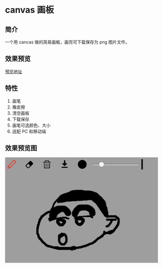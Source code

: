 # canvas 画板

## 简介

一个用 cancas 做的简易画板，画完可下载保存为 png 图片文件。

## 效果预览

[预览地址](https://jaylanwood.github.io/canvas-sketch/)

## 特性

1. 画笔
2. 橡皮擦
3. 清空画板
4. 下载保存
5. 画笔可选颜色、大小
6. 适配 PC 和移动端

## 效果预览图

![preview](image/preview.png)

